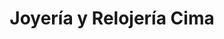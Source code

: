 ---
title: "Joyería y Relojería Cima"
url: /zona-3-mixco/joyeria-y-relojeria-cima/
shop: joyería
---